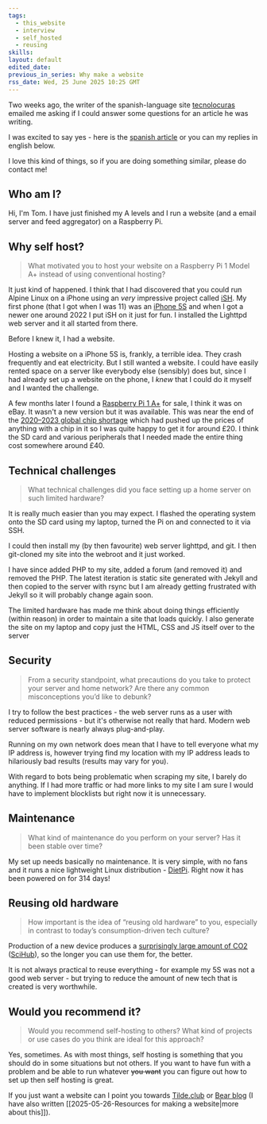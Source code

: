 ```yaml
---
tags:
  - this_website
  - interview
  - self_hosted
  - reusing
skills: 
layout: default
edited_date: 
previous_in_series: Why make a website
rss_date: Wed, 25 June 2025 10:25 GMT
---
```

Two weeks ago, the writer of the spanish-language site [tecnolocuras](https://tecnolocuras.com/) emailed me asking if I could answer some questions for an article he was writing.

I was excited to say yes - here is the [spanish article](https://tecnolocuras.com/entrevistas/explorando-el-autohosting-con-tom/) or you can my replies in english below.

I love this kind of things, so if you are doing something similar, please do contact me!
## Who am I?
Hi, I'm Tom. I have just finished my A levels and I run a website (and a email server and feed aggregator) on a Raspberry Pi.
## Why self host?
> What motivated you to host your website on a Raspberry Pi 1 Model A+ instead of using conventional hosting?

It just kind of happened. I think that I had discovered that you could run Alpine Linux on a iPhone using an *very* impressive project called [iSH](https://ish.app/). My first phone (that I got when I was 11) was an [iPhone 5S](https://web.archive.org/web/20140228171038/https://www.apple.com/iphone-5s/) and when I got a newer one around 2022 I put iSH on it just for fun. I installed the Lighttpd web server and it all started from there.

Before I knew it, I had a website.

Hosting a website on a iPhone 5S is, frankly, a terrible idea. They crash frequently and eat electricity. But I still wanted a website. I could have easily rented space on a server like everybody else (sensibly) does but, since I had already set up a website on the phone, I *knew* that I could do it myself and I wanted the challenge.

A few months later I found a [Raspberry Pi 1 A+](https://www.raspberrypi.com/products/raspberry-pi-1-model-a-plus/) for sale, I think it was on eBay. It wasn't a new version but it was available. This was near the end of the [2020–2023 global chip shortage](https://en.wikipedia.org/wiki/2020%E2%80%932023_global_chip_shortage) which had pushed up the prices of anything with a chip in it so I was quite happy to get it for around £20. I think the SD card and various peripherals that I needed made the entire thing cost somewhere around £40.
## Technical challenges
> What technical challenges did you face setting up a home server on such limited hardware?

It is really much easier than you may expect. I flashed the operating system onto the SD card using my laptop, turned the Pi on and connected to it via SSH.

I could then install my (by then favourite) web server lighttpd, and git. I then git-cloned my site into the webroot and it just worked.

I have since added PHP to my site, added a forum (and removed it) and removed the PHP. The latest iteration is static site generated with Jekyll and then copied to the server with rsync but I am already getting frustrated with Jekyll so it will probably change again soon.

The limited hardware has made me think about doing things efficiently (within reason) in order to maintain a site that loads quickly. I also generate the site on my laptop and copy just the HTML, CSS and JS itself over to the server 
## Security
> From a security standpoint, what precautions do you take to protect your server and home network? Are there any common misconceptions you’d like to debunk?

I try to follow the best practices - the web server runs as a user with reduced permissions - but it's otherwise not really that hard. Modern web server software is nearly always plug-and-play.

Running on my own network does mean that I have to tell everyone what my IP address is, however trying find my location with my IP address leads to hilariously bad results (results may vary for you).

With regard to bots being problematic when scraping my site, I barely do anything. If I had more traffic or had more links to my site I am sure I would have to implement blocklists but right now it is unnecessary.
## Maintenance
> What kind of maintenance do you perform on your server? Has it been stable over time?

My set up needs basically no maintenance. It is very simple, with no fans and it runs a nice lightweight Linux distribution - [DietPi](https://dietpi.com/). Right now it has been powered on for 314 days!
## Reusing old hardware
> How important is the idea of “reusing old hardware” to you, especially in contrast to today’s consumption-driven tech culture?

Production of a new device produces a [surprisingly large amount of CO2](https://www.sciencedirect.com/science/article/abs/pii/S095965261733233X?via%3Dihub) ([SciHub](https://sci-hub.st/10.1016/j.jclepro.2017.12.239)), so the longer you can use them for, the better.

It is not always practical to reuse everything - for example my 5S was not a good web server - but trying to reduce the amount of new tech that is created is very worthwhile.
## Would you recommend it?
> Would you recommend self-hosting to others? What kind of projects or use cases do you think are ideal for this approach?

Yes, sometimes. As with most things, self hosting is something that you should do in some situations but not others. If you want to have fun with a problem and be able to run whatever ~~you want~~ you can figure out how to set up then self hosting is great.

If you just want a website can I point you towards [Tilde.club](https://www.tilde.club/) or [Bear blog](https://bearblog.dev/) (I have also written [[2025-05-26-Resources for making a website|more about this]]).